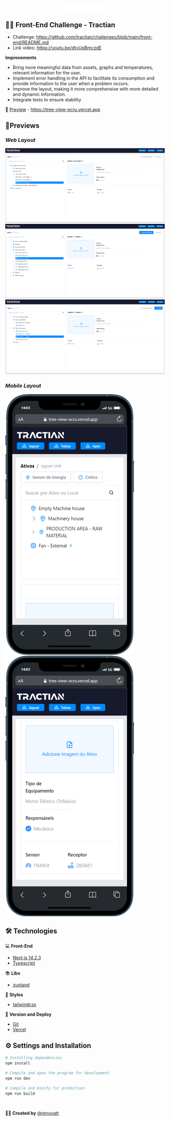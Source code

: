 <div align='center'>
  <img src="public/logo.svg" width="150px">
</div>

## 🏋️‍♂️ Front-End Challenge - Tractian

- Challenge: https://github.com/tractian/challenges/blob/main/front-end/README.md
- Link video: https://youtu.be/dtvUpBmczdE

**Improvements**

- Bring more meaningful data from assets, graphs and temperatures, relevant information for the user.
- Implement error handling in the API to facilitate its consumption and provide information to the user when a problem occurs.
- Improve the layout, making it more comprehensive with more detailed and dynamic information.
- Integrate tests to ensure stability

🚀 [Preview](https://tree-view-ecru.vercel.app) - https://tree-view-ecru.vercel.app

## 🎨Previews

### ***Web Layout***

![Web-1](/public/web-1.png) 
![Web-2](/public/web-2.png)
![Web-3](/public/web-3.png)

### ***Mobile Layout***

![mobile-1](/public/mobile-1.png)
![mobile-2](/public/mobile-2.png)

## 🛠️ Technologies

💻 **Front-End**
- [Next.js 14.2.3](https://nextjs.org)
- [Typescript](https://www.typescriptlang.org)

📚 **Libs**
- [zustand](https://zustand-demo.pmnd.rs/)

🎨 **Styles**
- [tailwindcss](https://tailwindcss.com/docs/installation)

🔋 **Version and Deploy**
- [Git](https://git-scm.com)
- [Vercel](https://vercel.com/)

## ⚙️ Settings and Installation

```sh
# Installing dependencies
npm install
```

```sh
# Compile and open the program for development
npm run dev
```

```sh
# Compile and minify for production
npm run build
```

<br>

🧑‍💻 **Created by**
[@renovatt](https://www.linkedin.com/in/renovatt/)